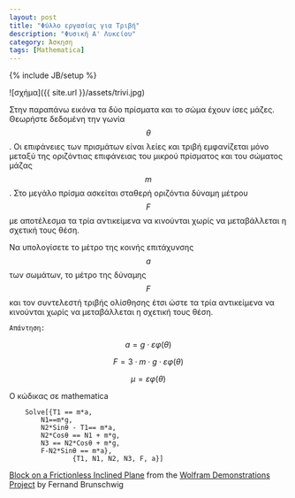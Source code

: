```yaml
---
layout: post
title: "Φύλλο εργασίας για Τριβή"
description: "Φυσική Α' Λυκείου"
category: Άσκηση
tags: [Mathematica]
---
```

{% include JB/setup %}

![σχήμα]({{ site.url }}/assets/trivi.jpg) 


Στην παραπάνω εικόνα τα δύο πρίσματα και το σώμα έχουν ίσες μάζες. Θεωρήστε δεδομένη την γωνία $$θ$$. Οι επιφάνειες των πρισμάτων είναι λείες και τριβή εμφανίζεται μόνο μεταξύ της οριζόντιας επιφάνειας του μικρού πρίσματος και του σώματος μάζας $$m$$. Στο μεγάλο πρίσμα ασκείται σταθερή οριζόντια δύναμη μέτρου $$F$$ με αποτέλεσμα τα τρία αντικείμενα να κινούνται χωρίς να μεταβάλλεται η σχετική τους θέση. 

Να υπολογίσετε το μέτρο της κοινής επιτάχυνσης $$a$$ των σωμάτων, το μέτρο της δύναμης $$F$$ και τον συντελεστή τριβής ολίσθησης έτσι ώστε τα τρία αντικείμενα να κινούνται χωρίς να μεταβάλλεται η σχετική τους θέση.


`Απάντηση:`


$$a = g \cdot εφ(θ)$$


$$F = 3 \cdot m \cdot g \cdot εφ(θ)$$


$$μ = εφ(θ)$$


Ο κώδικας σε mathematica

		Solve[{T1 == m*a, 
			N1==m*g, 
			N2*Sinθ - T1== m*a, 
			N2*Cosθ == N1 + m*g, 
			N3 == N2*Cosθ + m*g, 
			F-N2*Sinθ == m*a}, 
					{T1, N1, N2, N3, F, a}] 

<script type='text/javascript' src='https://demonstrations.wolfram.com/javascript/embed.js' ></script><script type='text/javascript'>var demoObj = new DEMOEMBED(); demoObj.run('BlockOnAFrictionlessInclinedPlane', '', '509', '601');</script><div id='DEMO_BlockOnAFrictionlessInclinedPlane'><a class='demonstrationHyperlink' href='https://demonstrations.wolfram.com/BlockOnAFrictionlessInclinedPlane/' target='_blank'>Block on a Frictionless Inclined Plane</a> from the <a class='demonstrationHyperlink' href='https://demonstrations.wolfram.com/' target='_blank'>Wolfram Demonstrations Project</a> by Fernand Brunschwig</div><br />